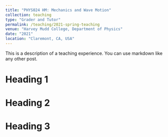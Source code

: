 ```yaml
---
title: "PHYS024 HM: Mechanics and Wave Motion"
collection: teaching
type: "Grader and Tutor"
permalink: /teaching/2021-spring-teaching
venue: "Harvey Mudd College, Department of Physics"
date: "2021"
location: "Claremont, CA, USA"
---
```


This is a description of a teaching experience. You can use markdown like any other post.

Heading 1
======

Heading 2
======

Heading 3
======
